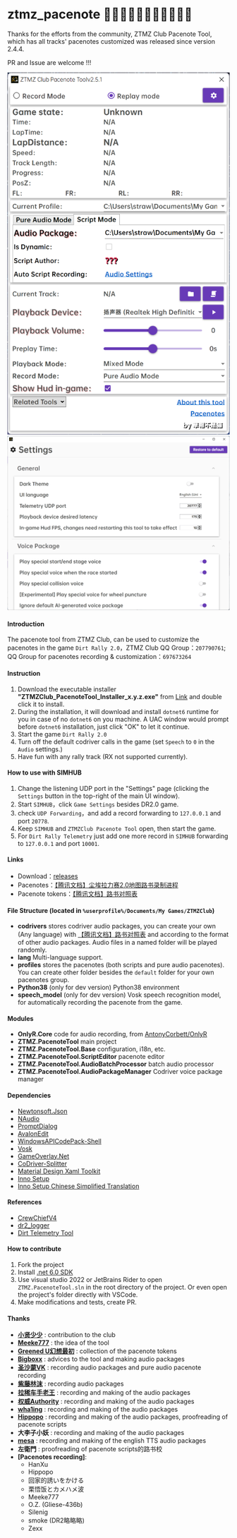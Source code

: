 # ztmz_pacenote 🎉🎉🎉🎉🎉🎉🎉🎉🎉🎉🎉

Thanks for the efforts from the community, ZTMZ Club Pacenote Tool, which has all tracks' pacenotes customized was released since version 2.4.4.

PR and Issue are welcome !!!

![](Docs/UI.en.png)
![](Docs/Settings.en.png)

#### Introduction

The pacenote tool from ZTMZ Club, can be used to customize the pacenotes in the game `Dirt Rally 2.0`，ZTMZ Club QQ Group：`207790761`; QQ Group for pacenotes recording & customization：`697673264`

#### Instruction

1. Download the executable installer __"ZTMZClub_PacenoteTool_Installer_x.y.z.exe"__ from [Link](https://gitee.com/ztmz/ztmz_pacenote/releases)  and double click it to install.
2. During the installation, it will download and install `dotnet6` runtime for you in case of no `dotnet6` on you machine. A UAC window would prompt before `dotnet6` installation, just click "OK" to let it continue.
3. Start the game `Dirt Rally 2.0`
4. Turn off the default codriver calls in the game (set `Speech` to `0` in the `Audio` settings.)
5. Have fun with any rally track (RX not supported currently).

#### How to use with SIMHUB

1. Change the listening UDP port in the "Settings" page (clicking the `Settings` button in the top-right of the main UI window).
2. Start `SIMHUB`，click `Game Settings` besides DR2.0 game.
3. check `UDP Forwarding`，and add a record forwarding to `127.0.0.1` and port `20778`.
4. Keep `SIMHUB` and `ZTMZClub Pacenote Tool` open, then start the game.
5. For `Dirt Rally Telemetry` just add one more record in `SIMHUB` forwarding to `127.0.0.1` and port `10001`.

#### Links

* Download：[releases](https://gitee.com/ztmz/ztmz_pacenote/releases)
* Pacenotes：[【腾讯文档】尘埃拉力赛2.0地图路书录制进程](https://docs.qq.com/sheet/DVVljT3dMWkpYSWdH)
* Pacenote tokens：[【腾讯文档】路书对照表](https://docs.qq.com/sheet/DVVlVZFdCWldkdXBi)

#### File Structure (located in `%userprofile%/Documents/My Games/ZTMZClub`)

* __codrivers__
  stores codriver audio packages, you can create your own (Any language) with [【腾讯文档】路书对照表](https://docs.qq.com/sheet/DVVlVZFdCWldkdXBi) and according to the format of other audio packages. Audio files in a named folder will be played randomly.
* __lang__
  Multi-language support.
* __profiles__
  stores the pacenotes (both scripts and pure audio pacenotes). You can create other folder besides the `default` folder for your own pacenotes group.
* __Python38__ (only for dev version)
  Python38 environment
* __speech_model__ (only for dev version)
  Vosk speech recognition model, for automatically recording the pacenote from the game.

#### Modules

* __OnlyR.Core__
  code for audio recording, from [AntonyCorbett/OnlyR](https://github.com/AntonyCorbett/OnlyR)
* __ZTMZ.PacenoteTool__
  main project
* __ZTMZ.PacenoteTool.Base__
  configuration, i18n, etc.
* __ZTMZ.PacenoteTool.ScriptEditor__
  pacenote editor
* __ZTMZ.PacenoteTool.AudioBatchProcessor__
  batch audio processor
* __ZTMZ.PacenoteTool.AudioPackageManager__
  Codriver voice package manager

#### Dependencies

* [Newtonsoft.Json](https://www.newtonsoft.com/json)
* [NAudio](https://github.com/naudio/NAudio)
* [PromptDialog](https://github.com/manuelcanepa/wpf-prompt-dialog)
* [AvalonEdit](http://avalonedit.net/)
* [WindowsAPICodePack-Shell](https://github.com/aybe/Windows-API-Code-Pack-1.1)
* [Vosk](https://alphacephei.com/vosk/)
* [GameOverlay.Net](https://github.com/michel-pi/GameOverlay.Net)
* [CoDriver-Splitter](https://github.com/CookiePLMonster/CoDriver-Splitter)
* [Material Design Xaml Toolkit](https://github.com/MaterialDesignInXAML/MaterialDesignInXamlToolkit)
* [Inno Setup](https://jrsoftware.org/isinfo.php)
* [Inno Setup Chinese Simplified Translation](https://github.com/kira-96/Inno-Setup-Chinese-Simplified-Translation)

#### References

* [CrewChiefV4](https://gitlab.com/mr_belowski/CrewChiefV4)
* [dr2_logger](https://github.com/ErlerPhilipp/dr2_logger)
* [Dirt Telemetry Tool](https://forums.codemasters.com/topic/9721-dirt-telemetry-tool-cortextuals-version/)

#### How to contribute

1. Fork the project
2. Install [.net 6.0 SDK](https://dotnet.microsoft.com/en-us/download/dotnet/thank-you/sdk-6.0.300-windows-x64-installer)
3. Use visual studio 2022 or JetBrains Rider to open `ZTMZ.PacenoteTool.sln` in the root directory of the project. Or even open the project's folder directly with VSCode.
4. Make modifications and tests, create PR.

#### Thanks

* [__小贤少少__](https://space.bilibili.com/253480317) : contribution to the club
* [__Meeke777__](https://space.bilibili.com/55088592) : the idea of the tool
* [__Greened U幻想最初__](https://space.bilibili.com/254447657) : collection of the pacenote tokens
* [__Bigboxx__](https://space.bilibili.com/13133308) : advices to the tool and making audio packages
* [__圣沙蒙VK__](https://space.bilibili.com/6174297) : recording audio packages and pure audio pacenote recording
* [__紫藤林沫__](https://space.bilibili.com/3712553) : recording audio packages
* [__拉稀车手老王__](https://space.bilibili.com/495490435) : recording and making of the audio packages
* [__权威Authority__](https://space.bilibili.com/24297171) : recording and making of the audio packages
* [__wha1ing__](https://space.bilibili.com/49581921) : recording and making of the audio packages
* [__Hippopo__](https://space.bilibili.com/626685) : recording and making of the audio packages, proofreading of pacenote scripts
* __大李子小妖__ : recording and making of the audio packages
* [__mesa__](https://www.racedepartment.com/members/mesa.7580) : recording and making of the english TTS audio packages
* **左衛門** : proofreading of pacenote scripts的路书校
* __\[Pacenotes recording\]__:
  * HanXu
  * Hippopo
  * 回家的誘いをかける
  * 栗悟饭とカメハメ波
  * Meeke777
  * O.Z. (Gliese-436b)
  * Silenig
  * smoke (DR2略略略)
  * Zexx
